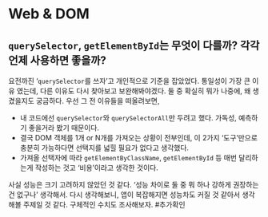 # Web & DOM

## `querySelector`, `getElementById`는 무엇이 다를까? 각각 언제 사용하면 좋을까?
요전까진 ‘`querySelector`를 쓰자’고 개인적으로 기준을 잡았었다. 통일성이 가장 큰 이유 였는데, 다른 이유도 다시 찾아보고 보완해봐야겠다. 둘 중 확실히 뭐가 나중에, 왜 생겼을지도 궁금하다. 우선 그 전 이유들을 떠올려보면,

- 내 코드에선 `querySelector`와 `querySelectorAll`만 두려고 했다. 가독성, 예측하기 좋을거라 봤기 때문이다.
- 결국 DOM 객체를 1개 or N개를 가져오는 상황이 전부인데, 이 2가지 ‘도구’만으로 충분히 가능하다면 선택지를 넓힐 필요가 없다고 생각했다.
- 가져올 선택자에 따라 `getElementByClassName`, `getElementById` 등 매번 달리하는게 작성하는 것고 ‘비용’이라고 생각한 것이다.

사실 성능은 크기 고려하지 않았던 것 같다. ‘성능 차이로 둘 중 뭐 하나 강하게 권장하는 건 없구나’ 생각해서. 다시 생각해보니, 앱이 복잡해지면 성능차도 커질 것 같아서 생각해볼 주제일 것 같다. 구체적인 수치도 조사해보자. #추가확인

